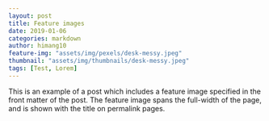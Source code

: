```yaml
---
layout: post
title: Feature images
date: 2019-01-06
categories: markdown
author: himang10
feature-img: "assets/img/pexels/desk-messy.jpeg"
thumbnail: "assets/img/thumbnails/desk-messy.jpeg"
tags: [Test, Lorem]
---
```


This is an example of a post which includes a feature image specified in the front matter of the post. The feature image spans the full-width of the page, and is shown with the title on permalink pages.

